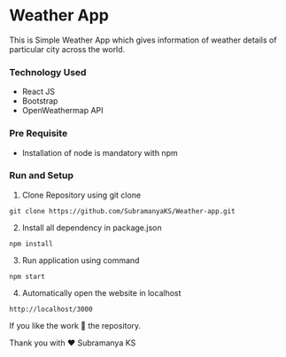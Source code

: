 # Weather App

This is Simple Weather App which gives information of weather details of particular city across the world.

### Technology Used

* React JS 
* Bootstrap
* OpenWeathermap API


### Pre Requisite
* Installation of node is mandatory with npm 

### Run and Setup

1.  Clone Repository using git clone

```
git clone https://github.com/SubramanyaKS/Weather-app.git

```

2.  Install all dependency in package.json

```
npm install

```

3.  Run application using command

```
npm start

```

4. Automatically open the website in localhost

```
http://localhost/3000

```

If you like the work 🌟 the repository.

Thank you with ❤ Subramanya KS